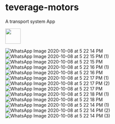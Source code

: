 # teverage-motors
A transport system App

<img src="https://user-images.githubusercontent.com/39368095/99198436-f262b700-2798-11eb-8567-c79e1635cef5.jpego" width="48">

![WhatsApp Image 2020-10-08 at 5 22 14 PM](https://user-images.githubusercontent.com/39368095/99198436-f262b700-2798-11eb-8567-c79e1635cef5.jpeg)
![WhatsApp Image 2020-10-08 at 5 22 15 PM (1)](https://user-images.githubusercontent.com/39368095/99198437-f42c7a80-2798-11eb-9046-cffcdebccb4c.jpeg)
![WhatsApp Image 2020-10-08 at 5 22 15 PM](https://user-images.githubusercontent.com/39368095/99198438-f55da780-2798-11eb-85e2-84885f44095a.jpeg)
![WhatsApp Image 2020-10-08 at 5 22 16 PM (1)](https://user-images.githubusercontent.com/39368095/99198439-f5f63e00-2798-11eb-8015-e7b0b745908e.jpeg)
![WhatsApp Image 2020-10-08 at 5 22 16 PM](https://user-images.githubusercontent.com/39368095/99198440-f68ed480-2798-11eb-90ad-f73d2a459fba.jpeg)
![WhatsApp Image 2020-10-08 at 5 22 17 PM (1)](https://user-images.githubusercontent.com/39368095/99198442-f7276b00-2798-11eb-85c9-92e66cd6e901.jpeg)
![WhatsApp Image 2020-10-08 at 5 22 17 PM (2)](https://user-images.githubusercontent.com/39368095/99198444-f7c00180-2798-11eb-8ddd-5d89c7bc63a6.jpeg)
![WhatsApp Image 2020-10-08 at 5 22 17 PM](https://user-images.githubusercontent.com/39368095/99198445-f8589800-2798-11eb-9b26-be55307d6dd4.jpeg)
![WhatsApp Image 2020-10-08 at 5 22 18 PM (1)](https://user-images.githubusercontent.com/39368095/99198447-f8f12e80-2798-11eb-86d0-cf3925a45414.jpeg)
![WhatsApp Image 2020-10-08 at 5 22 18 PM](https://user-images.githubusercontent.com/39368095/99198449-f989c500-2798-11eb-815f-43e405e497ea.jpeg)
![WhatsApp Image 2020-10-08 at 5 22 14 PM (1)](https://user-images.githubusercontent.com/39368095/99198451-fa225b80-2798-11eb-9a15-e0985a7e5034.jpeg)
![WhatsApp Image 2020-10-08 at 5 22 14 PM (2)](https://user-images.githubusercontent.com/39368095/99198454-fabaf200-2798-11eb-8d60-9129190abcfd.jpeg)
![WhatsApp Image 2020-10-08 at 5 22 14 PM (3)](https://user-images.githubusercontent.com/39368095/99198457-fb538880-2798-11eb-87d0-5e07877eedeb.jpeg)

